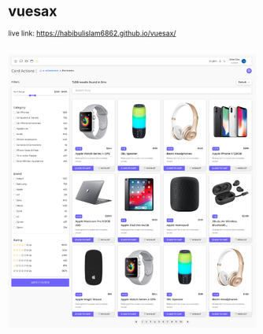 # vuesax
live link: https://habibulislam6862.github.io/vuesax/
<br><br><br>
<img src="./images/Vuesax%20Ecommerce.png">
